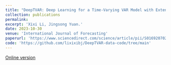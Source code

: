 ```yaml
---
title: "DeepTVAR: Deep Learning for a Time-Varying VAR Model with Extension to Integrated VAR."
collection: publications
permalink: 
excerpt: 'Xixi Li, Jingsong Yuan.'
date: 2023-10-30
venue: 'International Journal of Forecasting'
paperurl: 'https://www.sciencedirect.com/science/article/pii/S0169207023001000'
code: 'https://github.com/lixixibj/DeepTVAR-data-code/tree/main'
---
```

[Online version](https://www.sciencedirect.com/science/article/pii/S0169207023001000)
